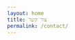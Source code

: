 ```yaml
---
layout: home
title: צור קשר
permalink: /contact/
---
```


<div style="width:100%;height:500px;" data-fillout-id="ciNhFy8g7tus" data-fillout-embed-type="standard" data-fillout-inherit-parameters data-fillout-dynamic-resize></div><script src="https://server.fillout.com/embed/v1/"></script>



